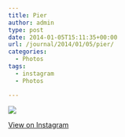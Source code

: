 ```yaml
---
title: Pier
author: admin
type: post
date: 2014-01-05T15:11:35+00:00
url: /journal/2014/01/05/pier/
categories:
  - Photos
tags:
  - instagram
  - Photos

---
```

<img src="http://lobban.org/wordpress//HLIC/34051a93f71d328a83d705dc430c09e2.jpg" class="instagram-image" />

<p class="view-instagram">
  <a href="http://instagram.com/p/iyoVwZKluY/">View on Instagram</a>
</p>